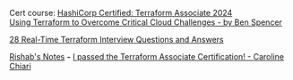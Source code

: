 Cert course: [HashiCorp Certified: Terraform Associate 2024](https://github.com/zealvora/terraform-beginner-to-advanced-resource)  
[Using Terraform to Overcome Critical Cloud Challenges - by Ben Spencer](https://www.youtube.com/playlist?list=PLjsV0nOg54HZLU6pJmSXBlGsITqOGKicv)  


[28 Real-Time Terraform Interview Questions and Answers](https://geekflare.com/terraform-interview-questions-and-answers/)

[Rishab's Notes](https://rishabkumar.com/notes/)  **-**  [I passed the Terraform Associate Certification! - Caroline Chiari](https://www.youtube.com/watch?v=7a3g6_IKD_4&ab_channel=CarolineChiari)
